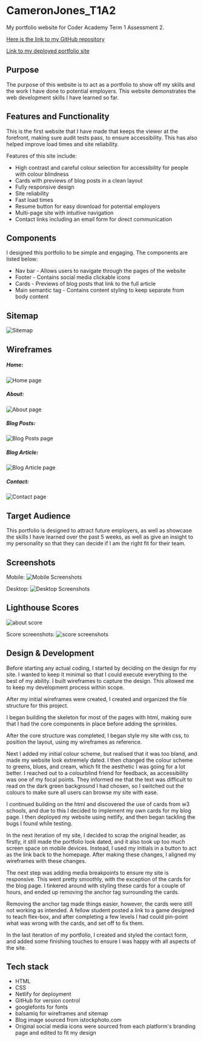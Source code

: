 # CameronJones_T1A2
My portfolio website for Coder Academy Term 1 Assessment 2.

[Here is the link to my GitHub repository](https://github.com/iamcrjones/CameronJones_T1A2)

[Link to my deployed portfolio site](https://crjones.netlify.app/)

## Purpose
The purpose of this website is to act as a portfolio to show off my skills and the work I have done to potential employers. This website demonstrates the web development skills I have learned so far.

## Features and Functionality

This is the first website that I have made that keeps the viewer at the forefront, making sure audit tests pass, to ensure accessibility. This has also helped improve load times and site reliability.

Features of this site include:

* High contrast and careful colour selection for accessibility for people with colour blindness
* Cards with previews of blog posts in a clean layout
* Fully responsive design
* Site reliability
* Fast load times
* Resume button for easy download for potential employers
* Multi-page site with intuitive navigation
* Contact links including an email form for direct communication

## Components

I designed this portfolio to be simple and engaging. The components are listed below:

* Nav bar - Allows users to navigate through the pages of the website
* Footer - Contains social media clickable icons
* Cards -  Previews of blog posts that link to the full article
* Main semantic tag - Contains content styling to keep separate from body content

## Sitemap

![Sitemap](./docs/Images/Sitemap.png)

## Wireframes

##### Home:

![Home page](./docs/Wireframes/wireframe-home.png)

##### About:

![About page](./docs/Wireframes/wireframe-about.png)

##### Blog Posts:

![Blog Posts page](./docs/Wireframes/wireframe-blogList.png)

##### Blog Article:

![Blog Article page](/docs/Wireframes/wireframe-blogArticle.png)

##### Contact:

![Contact page](./docs/Wireframes/wireframe-contact.png)

## Target Audience

This portfolio is designed to attract future employers, as well as showcase the skills I have learned over the past 5 weeks, as well as give an insight to my personality so that they can decide if I am the right fit for their team. 
## Screenshots

Mobile: ![Mobile Screenshots](https://github.com/iamcrjones/CameronJones_T1A2/tree/main/docs/Images/website-screenshots/Mobile)

Desktop: ![Desktop Screenshots](https://github.com/iamcrjones/CameronJones_T1A2/tree/main/docs/Images/website-screenshots/Desktop)

## Lighthouse Scores

![about score](./docs/Images/Scores/About.png)

Score screenshots: ![score screenshots](https://github.com/iamcrjones/CameronJones_T1A2/tree/main/docs/Images/Scores)

## Design & Development

Before starting any actual coding, I started by deciding on the design for my site. I wanted to keep it minimal so that I could execute everything to the best of my ability. I built wireframes to capture the design. This allowed me to keep my development process within scope.

After my initial wireframes were created, I created and organized the file structure for this project.

I began building the skeleton for most of the pages with html, making sure that I had the core components in place before adding the sprinkles.

After the core structure was completed, I began style my site with css, to position the layout, using my wireframes as reference.

Next I added my initial colour scheme, but realised that it was too bland, and made my website look extremely dated. I then changed the colour scheme to greens, blues, and cream, which fit the aesthetic I was going for a lot better. I reached out to a colourblind friend for feedback, as accessibility was one of my focal points. They informed me that the text was difficult to read on the dark green background I had chosen, so I switched out the colours to make sure all users can browse my site with ease.

I continued building on the html and discovered the use of cards from w3 schools, and due to this I decided to implement my own cards for my blog page. I then deployed my website using netlify, and then began tackling the bugs I found while testing.

In the next iteration of my site, I decided to scrap the original header, as firstly, it still made the portfolio look dated, and it also took up too much screen space on mobile devices. Instead, I used my initials in a button to act as the link back to the homepage. After making these changes, I aligned my wireframes with these changes.

The next step was adding media breakpoints to ensure my site is responsive. This went pretty smoothly, with the exception of the cards for the blog page. I tinkered around with styling these cards for a couple of hours, and ended up removing the anchor tag surrounding the cards.

Removing the anchor tag made things easier, however, the cards were still not working as intended. A fellow student posted a link to a game designed to teach flex-box, and after completing a few levels I had could pin-point what was wrong with the cards, and set off to fix them.

In the last iteration of my portfolio, I created and styled the contact form, and added some finishing touches to ensure I was happy with all aspects of the site.



## Tech stack

* HTML
* CSS
* Netlify for deployment
* GitHub for version control
* googlefonts for fonts
* balsamiq for wireframes and sitemap
* Blog image sourced from istockphoto.com
* Original social media icons were sourced from each platform's branding page and edited to fit my design


